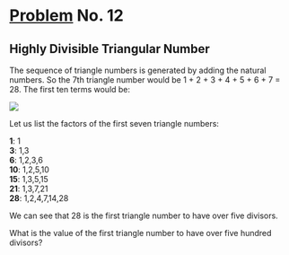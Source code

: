 # [Problem](https://projecteuler.net/problem=12) No. 12

## Highly Divisible Triangular Number

The sequence of triangle numbers is generated by adding the natural numbers. So the 7th triangle number would be 1 + 2 + 3 + 4 + 5 + 6 + 7 = 28. The first ten terms would be:

<img src="https://render.githubusercontent.com/render/math?math=\large 1, 3, 6, 10, 15, 21, 28, 36, 45, 55, ...">

Let us list the factors of the first seven triangle numbers:

**1**: 1<br>
**3**: 1,3<br>
**6**: 1,2,3,6<br>
**10**: 1,2,5,10<br>
**15**: 1,3,5,15<br>
**21**: 1,3,7,21<br>
**28**: 1,2,4,7,14,28

We can see that 28 is the first triangle number to have over five divisors.

What is the value of the first triangle number to have over five hundred divisors?

